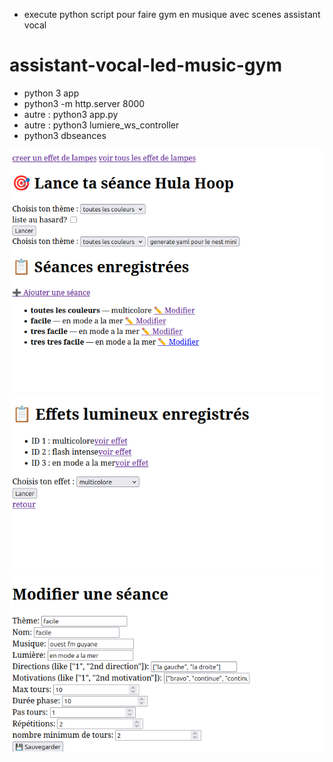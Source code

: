 - execute python script pour faire gym en musique avec scenes assistant vocal
# assistant-vocal-led-music-gym
- python 3 app
- python3 -m http.server 8000
- autre : python3 app.py
- autre : python3 lumiere_ws_controller
- python3 dbseances

![alt text](programme41.png)
![alt text](programme42.png)
![alt text](programme43.png)

